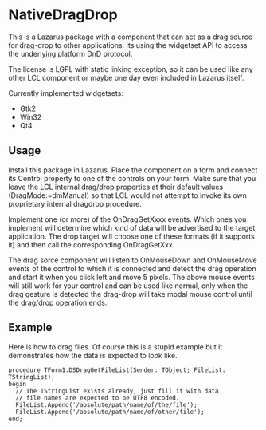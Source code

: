 NativeDragDrop
==============

This is a Lazarus package with a component that can act as a drag source
for drag-drop to other applications. Its using the widgetset API to
access the underlying platform DnD protocol.

The license is LGPL with static linking exception, so it can be used like
any other LCL component or maybe one day even included in Lazarus itself.

Currently implemented widgetsets:

 * Gtk2
 * Win32
 * Qt4

Usage
-----
Install this package in Lazarus. Place the component on a form and
connect its Control property to one of the controls on your form.
Make sure that you leave the LCL internal drag/drop properties at
their default values (DragMode:=dmManual) so that LCL would not
attempt to invoke its own proprietary internal dragdrop procedure.

Implement one (or more) of the OnDragGetXxxx events. Which ones you
implement will determine which kind of data will be advertised to the
target application. The drop target will choose one of these formats
(if it supports it) and then call the corresponding OnDragGetXxx.

The drag sorce component will listen to OnMouseDown and OnMouseMove
events of the control to which it is connected and detect the drag
operation and start it when you click left and move 5 pixels. The
above mouse events will still work for your control and can be used
like normal, only when the drag gesture is detected the drag-drop
will take modal mouse control until the drag/drop operation ends.

Example
-------
Here is how to drag files. Of course this is a stupid example but it
demonstrates how the data is expected to look like.

    procedure TForm1.DSDragGetFileList(Sender: TObject; FileList: TStringList);
    begin
      // The TStringList exists already, just fill it with data
      // file names are expected to be UTF8 encoded.
      FileList.Append('/absolute/path/name/of/the/file');
      FileList.Append('/absolute/path/name/of/other/file');
    end;
